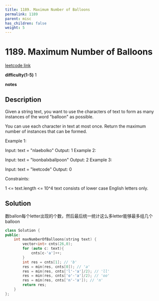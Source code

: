 ```yaml
---
title: 1189. Maximum Number of Balloons
permalink: 1189
parent: misc
has_children: false
weight: 5
---
```

# 1189. Maximum Number of Balloons
[leetcode link](https://leetcode.com/problems/maximum-number-of-balloons/)

**difficulty(1-5)** 
1

**notes** 


## Description
Given a string text, you want to use the characters of text to form as many instances of the word "balloon" as possible.

You can use each character in text at most once. Return the maximum number of instances that can be formed.

 

Example 1:



Input: text = "nlaebolko"
Output: 1
Example 2:



Input: text = "loonbalxballpoon"
Output: 2
Example 3:

Input: text = "leetcode"
Output: 0
 

Constraints:

1 <= text.length <= 10^4
text consists of lower case English letters only.

## Solution
数ballon每个letter出现的个数，然后最后统一统计这么多letter能够最多组几个balloon
```c++
class Solution {
public:
    int maxNumberOfBalloons(string text) {
        vector<int> cnts(26,0);
        for (auto c: text){
            cnts[c-'a']++;
        }
        int res = cnts[1]; // 'b'
        res = min(res, cnts[0]); // 'a'
        res = min(res, cnts['l'-'a']/2); // 'll'
        res = min(res, cnts['o'-'a']/2); // 'oo'
        res = min(res, cnts['n'-'a']); // 'n'
        return res;
    }
};
```


